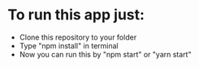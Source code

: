 # To run this app just:

- Clone this repository to your folder
- Type "npm install" in terminal
- Now you can run this by "npm start" or "yarn start"

